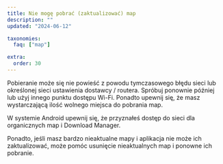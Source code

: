 ```yaml
---
title: Nie mogę pobrać (zaktualizować) map
description: ""
updated: "2024-06-12"

taxonomies:
  faq: ["map"]

extra:
  order: 30
---
```


Pobieranie może się nie powieść z powodu tymczasowego błędu sieci lub określonej sieci ustawienia dostawcy / routera. Spróbuj ponownie później lub użyj innego punktu dostępu Wi-Fi. Ponadto upewnij się, że masz wystarczającą ilość wolnego miejsca do pobrania map.

W systemie Android upewnij się, że przyznałeś dostęp do sieci dla organicznych map i Download Manager.

Ponadto, jeśli masz bardzo nieaktualne mapy i aplikacja nie może ich zaktualizować, może pomóc usunięcie nieaktualnych map i ponowne ich pobranie.
